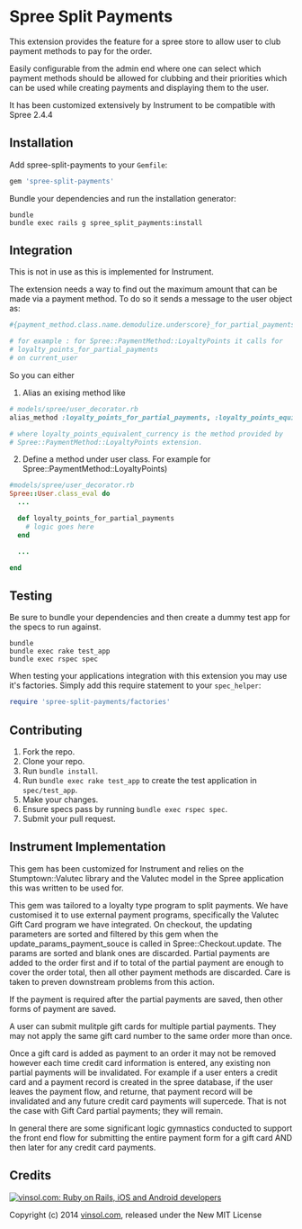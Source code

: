 Spree Split Payments 
=========================

This extension provides the feature for a spree store to allow user to club payment methods to pay for the order.

Easily configurable from the admin end where one can select which payment methods should be allowed for clubbing and their priorities which can be used while creating payments and displaying them to the user.

It has been customized extensively by Instrument to be compatible with Spree 2.4.4

Installation
------------

Add spree-split-payments to your `Gemfile`:

```ruby
gem 'spree-split-payments'
```

Bundle your dependencies and run the installation generator:

```shell
bundle
bundle exec rails g spree_split_payments:install
```

Integration
-----------
This is not in use as this is implemented for Instrument.

The extension needs a way to find out the maximum amount that can be made via a payment method. To do so it sends a message to the user object as:

```ruby
#{payment_method.class.name.demodulize.underscore}_for_partial_payments

# for example : for Spree::PaymentMethod::LoyaltyPoints it calls for
# loyalty_points_for_partial_payments
# on current_user
```

So you can either

1) Alias an exising method like
```ruby
# models/spree/user_decorator.rb
alias_method :loyalty_points_for_partial_payments, :loyalty_points_equivalent_currency

# where loyalty_points_equivalent_currency is the method provided by
# Spree::PaymentMethod::LoyaltyPoints extension.
```

2) Define a method under user class. For example for Spree::PaymentMethod::LoyaltyPoints)
```ruby
#models/spree/user_decorator.rb
Spree::User.class_eval do
  ...

  def loyalty_points_for_partial_payments
    # logic goes here
  end

  ...

end
```

Testing
-------

Be sure to bundle your dependencies and then create a dummy test app for the specs to run against.

```shell
bundle
bundle exec rake test_app
bundle exec rspec spec
```

When testing your applications integration with this extension you may use it's factories.
Simply add this require statement to your `spec_helper`:

```ruby
require 'spree-split-payments/factories'
```

Contributing
------------

1. Fork the repo.
2. Clone your repo.
3. Run `bundle install`.
4. Run `bundle exec rake test_app` to create the test application in `spec/test_app`.
5. Make your changes.
6. Ensure specs pass by running `bundle exec rspec spec`.
7. Submit your pull request.

Instrument Implementation
-------------------------

This gem has been customized for Instrument and relies on the Stumptown::Valutec library and the Valutec model in the Spree application this was written to be used for.

This gem was tailored to a loyalty type program to split payments. We have customised it to use external payment programs, specifically the Valutec Gift Card program we have integrated. On checkout, the updating parameters are sorted and filtered by this gem when the update_params_payment_souce is called in Spree::Checkout.update. The params are sorted and blank ones are discarded. Partial payments are added to the order first and if to total of the partial payment are enough to cover the order total, then all other payment methods are discarded. Care is taken to preven downstream problems from this action.

If the payment is required after the partial payments are saved, then other forms of payment are saved.

A user can submit mulitple gift cards for multiple partial payments. They may not apply the same gift card number to the same order more than once. 

Once a gift card is added as payment to an order it may not be removed however each time credit card information is entered, any existing non partial payments will be invalidated. For example if a user enters a credit card and a payment record is created in the spree database, if the user leaves the payment flow, and returne, that payment record will be invalidated and any future credit card payments will supercede. That is not the case with Gift Card partial payments; they will remain.

In general there are some significant logic gymnastics conducted to support the front end flow for submitting the entire payment form for a gift card AND then later for any credit card payments. 


Credits
-------

[![vinsol.com: Ruby on Rails, iOS and Android developers](http://vinsol.com/vin_logo.png "Ruby on Rails, iOS and Android developers")](http://vinsol.com)

Copyright (c) 2014 [vinsol.com](http://vinsol.com "Ruby on Rails, iOS and Android developers"), released under the New MIT License
